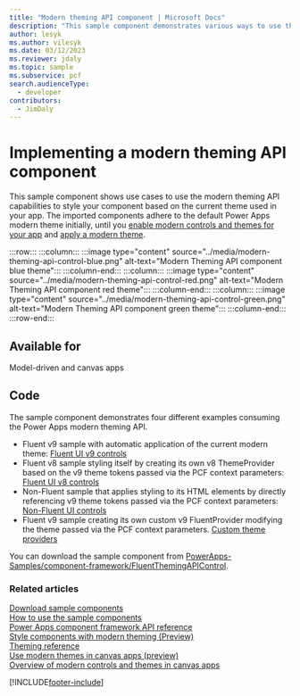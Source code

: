 ```yaml
---
title: "Modern theming API component | Microsoft Docs"
description: "This sample component demonstrates various ways to use the modern theming API capabilities to style your component."
author: lesyk
ms.author: vilesyk
ms.date: 03/12/2023
ms.reviewer: jdaly
ms.topic: sample
ms.subservice: pcf
search.audienceType:
  - developer
contributors:
  - JimDaly
---
```


# Implementing a modern theming API component

This sample component shows use cases to use the modern theming API capabilities to style your component based on the current theme used in your app. The imported components adhere to the default Power Apps modern theme initially, until you [enable modern controls and themes for your app](../../../maker/canvas-apps/controls/modern-controls/overview-modern-controls.md#enable-modern-controls-and-themes-for-your-app) and [apply a modern theme](../../../maker/canvas-apps/controls/modern-controls/modern-theming.md#apply-modern-theme).

:::row:::
   :::column:::
      :::image type="content" source="../media/modern-theming-api-control-blue.png" alt-text="Modern Theming API component blue theme":::
   :::column-end:::
   :::column:::
      :::image type="content" source="../media/modern-theming-api-control-red.png" alt-text="Modern Theming API component red theme":::
   :::column-end:::
   :::column:::
      :::image type="content" source="../media/modern-theming-api-control-green.png" alt-text="Modern Theming API component green theme":::
   :::column-end:::
:::row-end:::

## Available for

Model-driven and canvas apps

## Code

The sample component demonstrates four different examples consuming the Power Apps modern theming API.

- Fluent v9 sample with automatic application of the current modern theme: [Fluent UI v9 controls](../fluent-modern-theming.md#fluent-ui-v9-controls)
- Fluent v8 sample styling itself by creating its own v8 ThemeProvider based on the v9 theme tokens passed via the PCF context parameters: [Fluent UI v8 controls](../fluent-modern-theming.md#fluent-ui-v8-controls)
- Non-Fluent sample that applies styling to its HTML elements by directly referencing v9 theme tokens passed via the PCF context parameters: [Non-Fluent UI controls](../fluent-modern-theming.md#non-fluent-ui-controls)
- Fluent v9 sample creating its own custom v9 FluentProvider modifying the theme passed via the PCF context parameters. [Custom theme providers](../fluent-modern-theming.md#custom-theme-providers)

You can download the sample component from [PowerApps-Samples/component-framework/FluentThemingAPIControl](https://github.com/microsoft/PowerApps-Samples/tree/master/component-framework/FluentThemingAPIControl).

### Related articles

[Download sample components](https://github.com/microsoft/PowerApps-Samples/blob/master/component-framework/README.md)   
[How to use the sample components](../use-sample-components.md)   
[Power Apps component framework API reference](../reference/index.md)   
[Style components with modern theming (Preview)](../../component-framework/fluent-modern-theming.md)   
[Theming reference](../reference/theming.md)   
[Use modern themes in canvas apps (preview)](../../../maker/canvas-apps/controls/modern-controls/modern-theming.md)   
[Overview of modern controls and themes in canvas apps](../../../maker/canvas-apps/controls/modern-controls/overview-modern-controls.md)   

[!INCLUDE[footer-include](../../../includes/footer-banner.md)]
